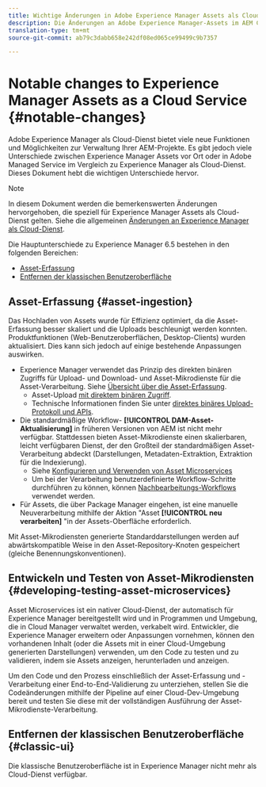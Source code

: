 ```yaml
---
title: Wichtige Änderungen in Adobe Experience Manager Assets als Cloud-Dienst
description: Die Änderungen an Adobe Experience Manager-Assets im AEM Cloud-Dienst im Vergleich zu Adobe Experience Manager 6.5 sind erheblich.
translation-type: tm+mt
source-git-commit: ab79c3dabb658e242df08ed065ce99499c9b7357

---
```



# Notable changes to Experience Manager Assets as a Cloud Service {#notable-changes}

Adobe Experience Manager als Cloud-Dienst bietet viele neue Funktionen und Möglichkeiten zur Verwaltung Ihrer AEM-Projekte. Es gibt jedoch viele Unterschiede zwischen Experience Manager Assets vor Ort oder in Adobe Managed Service im Vergleich zu Experience Manager als Cloud-Dienst. Dieses Dokument hebt die wichtigen Unterschiede hervor.

>[!NOTE]
>
>In diesem Dokument werden die bemerkenswerten Änderungen hervorgehoben, die speziell für Experience Manager Assets als Cloud-Dienst gelten. Siehe die allgemeinen [Änderungen an Experience Manager als Cloud-Dienst](/help/release-notes/aem-cloud-changes.md).

Die Hauptunterschiede zu Experience Manager 6.5 bestehen in den folgenden Bereichen:

* [Asset-Erfassung](#asset-ingestion)
* [Entfernen der klassischen Benutzeroberfläche](#classic-ui)

## Asset-Erfassung {#asset-ingestion}

Das Hochladen von Assets wurde für Effizienz optimiert, da die Asset-Erfassung besser skaliert und die Uploads beschleunigt werden konnten. Produktfunktionen (Web-Benutzeroberflächen, Desktop-Clients) wurden aktualisiert. Dies kann sich jedoch auf einige bestehende Anpassungen auswirken.

* Experience Manager verwendet das Prinzip des direkten binären Zugriffs für Upload- und Download- und Asset-Mikrodienste für die Asset-Verarbeitung. Siehe [Übersicht über die Asset-Erfassung](/help/assets/asset-microservices-overview.md).
   * Asset-Upload [mit direktem binären Zugriff](/help/assets/asset-microservices-overview.md#asset-upload-with-direct-binary-access).
   * Technische Informationen finden Sie unter [direktes binäres Upload-Protokoll und APIs](/help/assets/developer-reference-material-apis.md#overview-binary-upload).
* Die standardmäßige Workflow- **[!UICONTROL DAM-Asset-Aktualisierung]** in früheren Versionen von AEM ist nicht mehr verfügbar. Stattdessen bieten Asset-Mikrodienste einen skalierbaren, leicht verfügbaren Dienst, der den Großteil der standardmäßigen Asset-Verarbeitung abdeckt (Darstellungen, Metadaten-Extraktion, Extraktion für die Indexierung).
   * Siehe [Konfigurieren und Verwenden von Asset Microservices](/help/assets/asset-microservices-configure-and-use.md)
   * Um bei der Verarbeitung benutzerdefinierte Workflow-Schritte durchführen zu können, können [Nachbearbeitungs-Workflows](/help/assets/asset-microservices-configure-and-use.md#post-processing-workflows) verwendet werden.
* Für Assets, die über Package Manager eingehen, ist eine manuelle Neuverarbeitung mithilfe der Aktion &quot;Asset **[!UICONTROL neu verarbeiten]** &quot;in der Assets-Oberfläche erforderlich.

Mit Asset-Mikrodiensten generierte Standarddarstellungen werden auf abwärtskompatible Weise in den Asset-Repository-Knoten gespeichert (gleiche Benennungskonventionen).

## Entwickeln und Testen von Asset-Mikrodiensten {#developing-testing-asset-microservices}

Asset Microservices ist ein nativer Cloud-Dienst, der automatisch für Experience Manager bereitgestellt wird und in Programmen und Umgebung, die in Cloud Manager verwaltet werden, verkabelt wird. Entwickler, die Experience Manager erweitern oder Anpassungen vornehmen, können den vorhandenen Inhalt (oder die Assets mit in einer Cloud-Umgebung generierten Darstellungen) verwenden, um den Code zu testen und zu validieren, indem sie Assets anzeigen, herunterladen und anzeigen.

Um den Code und den Prozess einschließlich der Asset-Erfassung und -Verarbeitung einer End-to-End-Validierung zu unterziehen, stellen Sie die Codeänderungen mithilfe der Pipeline auf einer Cloud-Dev-Umgebung bereit und testen Sie diese mit der vollständigen Ausführung der Asset-Mikrodienste-Verarbeitung.

## Entfernen der klassischen Benutzeroberfläche {#classic-ui}

Die klassische Benutzeroberfläche ist in Experience Manager nicht mehr als Cloud-Dienst verfügbar.
